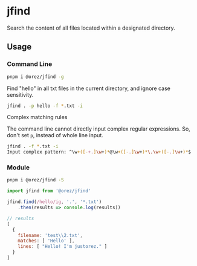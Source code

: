 # jfind

Search the content of all files located within a designated directory.

## Usage

### Command Line

```sh
pnpm i @orez/jfind -g
```

Find "hello" in all txt files in the current directory, and ignore case sensitivity.

```sh
jfind . -p hello -f *.txt -i
```

Complex matching rules

The command line cannot directly input complex regular expressions. So, don't set `p`, instead of whole line input.

```sh
jfind . -f *.txt -i
Input complex pattern: ^\w+([-+.]\w+)*@\w+([-.]\w+)*\.\w+([-.]\w+)*$
```

### Module

```sh
pnpm i @orez/jfind -S
```

```js
import jfind from '@orez/jfind'

jfind.find(/hello/ig, '.', '*.txt')
    .then(results => console.log(results))

// results
[
  {
    filename: 'test\\2.txt',
    matches: [ 'Hello' ],
    lines: [ "Hello! I'm justorez." ]
  }
]
```
